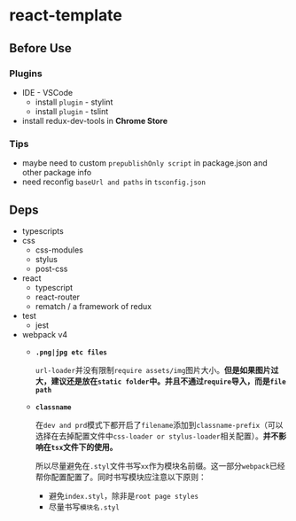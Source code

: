 # react-template

## Before Use

### Plugins

* IDE - VSCode
  * install `plugin` - stylint
  * install `plugin` - tslint
* install redux-dev-tools in **Chrome Store**

### Tips

- maybe need to custom `prepublishOnly script` in package.json and other package info
- need reconfig `baseUrl and paths` in `tsconfig.json`

## Deps

* typescripts
* css
  * css-modules
  * stylus
  * post-css
* react
  * typescript
  * react-router
  * rematch / a framework of redux
* test
  * jest
* webpack v4
  - **`.png|jpg etc files`**

    `url-loader`并没有限制`require assets/img`图片大小。**但是如果图片过大，建议还是放在`static folder`中。并且不通过`require`导入，而是`file path`**

  - **`classname`**

    在`dev and prd`模式下都开启了`filename`添加到`classname-prefix`（可以选择在去掉配置文件中`css-loader or stylus-loader`相关配置）。**并不影响在`tsx`文件下的使用。**

    所以尽量避免在`.styl`文件书写`xx`作为模块名前缀。这一部分`webpack`已经帮你配置配置了。同时书写模块应注意以下原则：

    * 避免`index.styl`，除非是`root page styles`
    * 尽量书写`模块名.styl`
